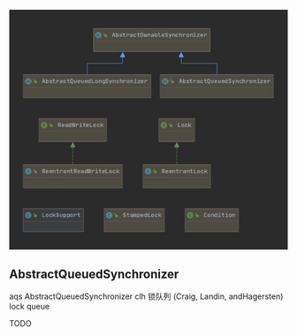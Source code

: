 ![](locks.jpg)


## AbstractQueuedSynchronizer

aqs  AbstractQueuedSynchronizer
    clh 锁队列  (Craig, Landin, andHagersten) lock queue

TODO

